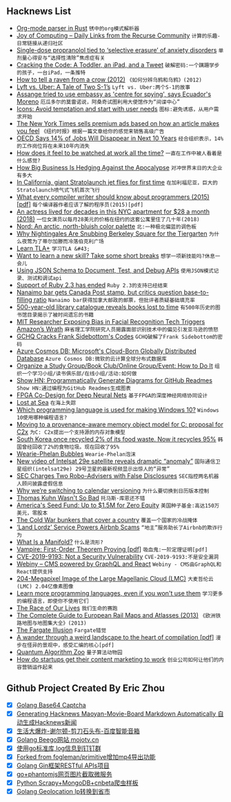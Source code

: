 ## Hacknews List


- [Org-mode parser in Rust](https://github.com/ngortheone/org-rs)  `锈中的org模式解析器`
- [Joy of Computing – Daily Links from the Recurse Community](https://joy.recurse.com)  `计算的乐趣-日常链接从递归社区`
- [Single-dose propranolol tied to ‘selective erasure’ of anxiety disorders](https://www.mdedge.com/psychiatry/article/191908/anxiety-disorders/single-dose-propranolol-tied-selective-erasure-anxiety)  `单剂量心得安与“选择性清除”焦虑症有关`
- [Cracking the Code: A Toddler, an iPad, and a Tweet](https://www.newyorker.com/tech/annals-of-technology/cracking-the-code-a-toddler-an-ipad-and-a-tweet)  `破解密码:一个蹒跚学步的孩子，一台iPad，一条推特`
- [How to tell a raven from a crow (2012)](https://www.audubon.org/news/how-tell-raven-crow)  `《如何分辨乌鸦和乌鸦》(2012)`
- [Lyft vs. Uber: A Tale of Two S-1’s](https://benjamintseng.com/2019/04/lyft-vs-uber-a-tale-of-two-s-1s/)  `Lyft vs. Uber:两个S-1的故事`
- [Assange tried to use embassy as &#39;centre for spying&#39;, says Ecuador&#39;s Moreno](https://www.theguardian.com/media/2019/apr/14/assange-tried-to-use-embassy-as-centre-for-spying-says-ecuadors-moreno)  `厄瓜多尔的莫雷诺说，阿桑奇试图利用大使馆作为“间谍中心”`
- [Icons: Avoid temptation and start with user needs](https://digital.nhs.uk/blog/transformation-blog/2019/icons-avoid-temptation-and-start-with-user-needs)  `图标:避免诱惑，从用户需求开始`
- [The New York Times sells premium ads based on how an article makes you feel](https://www.poynter.org/business-work/2019/the-new-york-times-sells-premium-ads-based-on-how-an-article-makes-you-feel/)  `《纽约时报》根据一篇文章给你的感觉来销售高级广告`
- [OECD Says 14% of Jobs Will Disappear in Next 10 Years](https://www.youtube.com/watch?v=Mocc2P6wMYQ)  `经合组织表示，14%的工作岗位将在未来10年内消失`
- [How does it feel to be watched at work all the time?](https://www.bbc.com/news/business-47879798)  `一直在工作中被人看着是什么感觉?`
- [How Big Business Is Hedging Against the Apocalypse](https://www.nytimes.com/interactive/2019/04/11/magazine/climate-change-exxon-renewable-energy.html)  `对冲世界末日的大企业有多大`
- [In California, giant Stratolaunch jet flies for first time](https://techxplore.com/news/2019-04-california-giant-stratolaunch-jet-flies.html)  `在加利福尼亚，巨大的Stratolaunch喷气式飞机首次飞行`
- [What every compiler writer should know about programmers (2015) [pdf]](http://www.complang.tuwien.ac.at/kps2015/proceedings/KPS_2015_submission_29.pdf)  `每个编译器作者应该了解的程序员(2015)[pdf]`
- [An actress lived for decades in this NYC apartment for $28 a month (2018)](https://edition.cnn.com/2018/05/14/us/new-york-apartment-rent-control-actress-trnd/index.html)  `一位女演员以每月28美元的价格在纽约的这套公寓里住了几十年(2018)`
- [Nord: An arctic, north-bluish color palette](https://www.nordtheme.com/)  `北:一种极北偏蓝的调色板`
- [Why Nightingales Are Snubbing Berkeley Square for the Tiergarten](https://www.theguardian.com/environment/2019/apr/13/nightingales-snubbing-london-for-berlin-tiegarten-germany)  `为什么夜莺为了蒂尔加滕而冷落伯克利广场`
- [Learn TLA&#43;](https://learntla.com/)  `学习TLA &#43;`
- [Want to learn a new skill? Take some short breaks](https://www.ninds.nih.gov/News-Events/News-and-Press-Releases/Press-Releases/Want-learn-new-skill-Take-some-short-breaks)  `想学一项新技能吗?休息一会儿`
- [Using JSON Schema to Document, Test, and Debug APIs](https://blog.heroku.com/json-schema-document-debug-apis)  `使用JSON模式记录、测试和调试api`
- [Support of Ruby 2.3 has ended](https://www.ruby-lang.org/en/news/2019/03/31/support-of-ruby-2-3-has-ended/)  `Ruby 2.3的支持已经结束`
- [Nanaimo bar gets Canada Post stamp, but critics question base-to-filling ratio](https://vancouversun.com/life/food/sweet-iconic-nanaimo-bar-gets-its-own-stamp)  `Nanaimo bar获得加拿大邮政的邮票，但批评者质疑基础填充率`
- [500-year-old library catalogue reveals books lost to time](https://www.theguardian.com/books/2019/apr/10/extraordinary-500-year-old-library-catalogue-reveals-books-lost-to-time-libro-de-los-epitomes)  `有500年历史的图书馆目录揭示了被时间遗忘的书籍`
- [MIT Researcher Exposing Bias in Facial Recognition Tech Triggers Amazon’s Wrath](https://www.insurancejournal.com/news/national/2019/04/08/523153.htm/)  `麻省理工学院研究人员揭露面部识别技术中的偏见引发亚马逊的愤怒`
- [GCHQ Cracks Frank Sidebottom&#39;s Codes](https://www.bbc.co.uk/news/entertainment-arts-47907370)  `GCHQ破解了Frank Sidebottom的密码`
- [Azure Cosmos DB: Microsoft&#39;s Cloud-Born Globally Distributed Database](https://muratbuffalo.blogspot.com/2019/04/azure-cosmos-db-microsofts-cloud-born.html)  `Azure Cosmos DB:微软的云计算全球分布式数据库`
- [Organize a Study Group/Book Club/Online Group/Event: How to Do It](http://stephaniehurlburt.com/blog/2019/3/27/you-should-organize-a-study-groupbook-clubonline-groupevent-tips-on-how-to-do-it)  `组织一个学习小组/读书俱乐部/在线小组/活动:如何做`
- [Show HN: Programmatically Generate Diagrams for GitHub Readmes](https://github.com/Schachte/Mermrender)  `Show HN:通过编程为GitHub Readmes生成图表`
- [FPGA Co-Design for Deep Neural Nets](https://arxiv.org/abs/1904.04421)  `基于FPGA的深度神经网络协同设计`
- [Lost at Sea](https://harpers.org/archive/2019/05/lost-at-sea-richardson-bay/)  `在海上失踪`
- [Which programming language is used for making Windows 10?](https://www.quora.com/Which-programming-language-is-used-for-making-Windows-10/answer/Axel-Rietschin?share=1)  `Windows 10使用哪种编程语言?`
- [Moving to a provenance-aware memory object model for C: proposal for C2x](https://hal.inria.fr/hal-02089889/)  `为C: C2x提出一个支持源的内存对象模型`
- [South Korea once recycled 2% of its food waste. Now it recycles 95%](https://www.weforum.org/agenda/2019/04/south-korea-recycling-food-waste/)  `韩国曾经回收了2%的食物垃圾。现在回收了95%`
- [Wearie-Phelan Bubbles](http://www.steelpillow.com/polyhedra/wp/wp.html)  `Wearie-Phelan泡沫`
- [New video of Intelsat 29e satellite reveals dramatic “anomaly”](https://arstechnica.com/science/2019/04/new-video-of-intelsat-29e-satellite-reveals-dramatic-anomaly/)  `国际通信卫星组织(intelsat29e) 29号卫星的最新视频显示出惊人的“异常”`
- [SEC Charges Two Robo-Advisers with False Disclosures](https://www.sec.gov/news/press-release/2018-300?inf_contact_key=d21407a633db7c9f342f566128528732680f8914173f9191b1c0223e68310bb1)  `SEC指控两名机器人顾问披露虚假信息`
- [Why we’re switching to calendar versioning](https://www.cockroachlabs.com/blog/calendar-versioning/)  `为什么要切换到日历版本控制`
- [Thomas Kuhn Wasn&#39;t So Bad](https://blogs.scientificamerican.com/cross-check/thomas-kuhn-wasnt-so-bad/)  `托马斯·库恩还不错`
- [America&#39;s Seed Fund: Up to $1.5M for Zero Equity](https://seedfund.nsf.gov/)  `美国种子基金:高达150万美元，零股本`
- [The Cold War bunkers that cover a country](http://www.bbc.com/future/story/20181102-the-cold-war-bunkers-that-cover-a-country)  `覆盖一个国家的冷战掩体`
- [‘Land Lordz’ Service Powers Airbnb Scams](https://krebsonsecurity.com/2019/04/land-lordz-service-powers-airbnb-scams/)  `“地主”服务助长了Airbnb的欺诈行为`
- [What Is a Manifold?](https://bastian.rieck.me/blog/posts/2019/manifold/)  `什么是流形?`
- [Vampire: First-Order Theorem Proving [pdf]](http://www.cse.chalmers.se/~laurako/pub/CAV13_Kovacs.pdf)  `吸血鬼:一阶定理证明[pdf]`
- [CVE-2019-9193: Not a Security Vulnerability](https://www.postgresql.org/about/news/1935/)  `CVE-2019-9193:不是安全漏洞`
- [Webiny – CMS powered by GraphQL and React](https://github.com/Webiny/webiny-js)  `Webiny - CMS由GraphQL和React提供支持`
- [204-Megapixel Image of the Large Magellanic Cloud (LMC)](https://astrospace-page.blogspot.com/2019/04/1060-hours-image-of-the-large-magellanic-cloud-chile.html)  `大麦哲伦云(LMC) 2.04亿像素图像`
- [Learn more programming languages, even if you won&#39;t use them](https://thorstenball.com/blog/2019/04/09/learn-more-programming-languages/)  `学习更多的编程语言，即使你不使用它们`
- [The Race of Our Lives](https://www.morningstar.com/videos/870606/watch-jeremy-granthams-race-of-our-lives-speech.html)  `我们生命的赛跑`
- [The Complete Guide to European Rail Maps and Atlasses (2013)](https://www.notechmagazine.com/2013/12/the-thomas-cook-railway-map-of-europe.html)  `《欧洲铁路地图与地图集大全》(2013)`
- [The Fargate Illusion](http://leebriggs.co.uk/blog/2019/04/13/the-fargate-illusion.html)  `Fargate错觉`
- [A wander through a weird landscape to the heart of compilation [pdf]](http://venge.net/graydon/talks/CompilerTalk-2019.pdf)  `漫步在怪异的景观中，感受汇编的核心[pdf]`
- [Quantum Algorithm Zoo](http://quantumalgorithmzoo.org/)  `量子算法动物园`
- [How do startups get their content marketing to work](https://techcrunch.com/2019/04/13/how-do-startups-actually-get-their-content-marketing-to-work/)  `创业公司如何让他们的内容营销运作起来`

## Github Project Created By Eric Zhou

- [x] [Golang Base64 Captcha](https://github.com/mojocn/base64Captcha)
- [x] [Generating Hacknews Maoyan-Movie-Board Markdown Automatically 自动生成Hacknews新闻](https://github.com/dejavuzhou/md-genie)
- [x] [生活大爆炸-谢尔顿-剪刀石头布-百度智能音箱](https://github.com/mojocn/dueros-bang-game)
- [x] [Golang Beego网站 mojotv.cn](https://github.com/mojocn/www.mojotv.cn)
- [x] [使用go标准库,log信息到钉钉群](https://github.com/mojocn/dooger)
- [x] [Forked from fogleman/primitive增加mp4导出功能](https://github.com/mojocn/primitive)
- [x] [Golang Gin框架RESTful APIs项目](https://github.com/JJJJJJJerk/ezier-golang-web-api-framework)
- [x] [go+phantomjs网页图片截取微服务](https://github.com/mojocn/screen_shot)
- [x] [Python Scrapy+MongoDB+cnbeta爬虫样板](https://github.com/mojocn/scrapy_mongodb_boilerplate_cnbeta)
- [x] [Golang Geolocation Ip转换到省市](https://github.com/mojocn/ip2location)